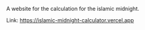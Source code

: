 A website for the calculation for the islamic midnight.

Link: https://islamic-midnight-calculator.vercel.app